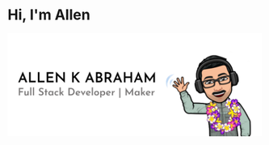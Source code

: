 # Hi, I'm Allen

<img src="Github Cover.png" />

<!--
![Cover Image]("/Github Cover.png")
Full Stack Developer | Hacker | Creator - [The Abstraction](https://github.com/abstractionhere)
![GitHub followers](https://img.shields.io/github/followers/allenabraham777?label=Github&logo=Github&style=flat-square) ![Twitter Follow](https://img.shields.io/twitter/follow/allenabraham777?color=blue&label=Twitter&logo=twitter&style=flat-square)
**allenabraham777/allenabraham777** is a ✨ _special_ ✨ repository because its `README.md` (this file) appears on your GitHub profile.

Here are some ideas to get you started:

- 🔭 I’m currently working on ...
- 🌱 I’m currently learning ...
- 👯 I’m looking to collaborate on ...
- 🤔 I’m looking for help with ...
- 💬 Ask me about ...
- 📫 How to reach me: ...
- 😄 Pronouns: ...
- ⚡ Fun fact: ...
-->
<!-- [![Donate](https://img.shields.io/badge/Support-%24-blue)](https://www.paypal.me/allenabraham777)
-->
